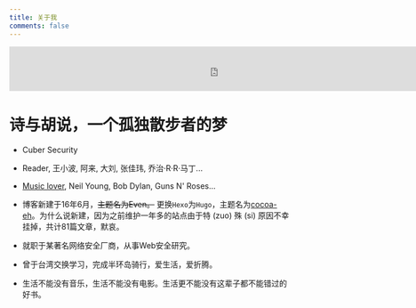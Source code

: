 ```yaml
---
title: 关于我
comments: false
---
```

<script src="https://ob5vt1k7f.qnssl.com/pangu.js"></script>

<iframe src="https://open.spotify.com/embed/track/0bIGNGUqgpB82sAksxonkZ" width="750" height="80" frameborder="0" allowtransparency="true" allow="encrypted-media"></iframe>

# 诗与胡说，一个孤独散步者的梦
- Cuber Security
- Reader, 王小波, 阿来, 大刘, 张佳玮, 乔治·R·R·马丁...
- [Music lover](http://music.163.com/#/user/home?id=38234240), Neil Young, Bob Dylan, Guns N' Roses...


- 博客新建于16年6月，~~主题名为Even。~~ 更换`Hexo`为`Hugo`，主题名为[cocoa-eh](https://github.com/fuegowolf/cocoa-eh-hugo-theme)。为什么说新建，因为之前维护一年多的站点由于特 (zuo) 殊 (si) 原因不幸挂掉，共计81篇文章，默哀。
- 就职于某著名网络安全厂商，从事Web安全研究。
- 曾于台湾交换学习，完成半环岛骑行，爱生活，爱折腾。
- 生活不能没有音乐，生活不能没有电影。生活更不能没有这辈子都不能错过的好书。

<script>pangu.spacingPage();</script>


